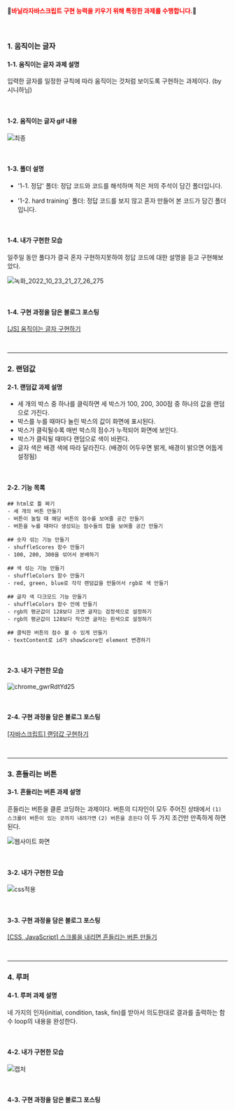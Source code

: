 
#### 💛<span style='color:red'>바닐라자바스크립트 구현 능력을 키우기 위해 특정한 과제를 수행합니다.</span>💛
<br>

### 1. 움직이는 글자
#### 1-1. 움직이는 글자 과제 설명
입력한 글자를 일정한 규칙에 따라 움직이는 것처럼 보이도록 구현하는 과제이다. (by 시니하님)

<br>

#### 1-2. 움직이는 글자  gif 내용
![최종](https://user-images.githubusercontent.com/101965666/197389533-8c2fe699-ea78-4ab2-a3c9-d29698376ab3.gif)

<br>

#### 1-3. 폴더 설명
- '1-1. 정답' 폴더: 정답 코드와 코드를 해석하며 적은 저의 주석이 담긴 폴더입니다.

- '1-2. hard training` 폴더: 정답 코드를 보지 않고 혼자 만들어 본 코드가 담긴 폴더입니다.

<br>

#### 1-4. 내가 구현한 모습
일주일 동안 풀다가 결국 혼자 구현하지못하여 정답 코드에 대한 설명을 듣고 구현해보았다. 

![녹화_2022_10_23_21_27_26_275](https://user-images.githubusercontent.com/101965666/197392199-0d4f923e-ecdb-4838-b314-d055d3730473.gif)

<br>

#### 1-4. 구현 과정을 담은 블로그 포스팅 
<a href='https://velog.io/@hamham/JS-%EC%9B%80%EC%A7%81%EC%9D%B4%EB%8A%94-%EA%B8%80%EC%9E%90-%EA%B5%AC%ED%98%84%ED%95%98%EA%B8%B0'>[JS] 움직이는 글자 구현하기</a>

<br>

---

### 2. 랜덤값
#### 2-1. 랜덤값 과제 설명
- 세 개의 박스 중 하나를 클릭하면 세 박스가 100, 200, 300점 중 하나의 값을 랜덤으로 가진다.
- 박스를 누를 때마다 눌린 박스의 값이 화면에 표시된다. 
- 박스가 클릭될수록 매번 박스의 점수가 누적되어 화면에 보인다. 
- 박스가 클릭될 때마다 랜덤으로 색이 바뀐다.
- 글자 색은 배경 색에 따라 달라진다. (배경이 어두우면 밝게, 배경이 밝으면 어둡게 설정됨)

<br>

#### 2-2. 기능 목록
```
## html로 틀 짜기
- 세 개의 버튼 만들기
- 버튼이 눌릴 때 해당 버튼의 점수를 보여줄 공간 만들기
- 버튼을 누를 때마다 생성되는 점수들의 합을 보여줄 공간 만들기

## 숫자 섞는 기능 만들기
- shuffleScores 함수 만들기
- 100, 200, 300을 섞어서 분배하기

## 색 섞는 기능 만들기
- shuffleColors 함수 만들기
- red, green, blue로 각각 랜덤값을 만들어서 rgb로 색 만들기

## 글자 색 다크모드 기능 만들기
- shuffleColors 함수 안에 만들기
- rgb의 평균값이 128보다 크면 글자는 검정색으로 설정하기
- rgb의 평균값이 128보다 작으면 글자는 흰색으로 설정하기

## 클릭한 버튼의 점수 볼 수 있게 만들기
- textContent로 id가 showScore인 element 변경하기
```

<br>

#### 2-3. 내가 구현한 모습
![chrome_gwrRdtYd25](https://user-images.githubusercontent.com/101965666/203450800-9e0d4227-bf18-41e9-a48f-d8af61035e1e.gif)

<br>

#### 2-4. 구현 과정을 담은 블로그 포스팅 
<a href='https://velog.io/@hamham/%EC%9E%90%EB%B0%94%EC%8A%A4%ED%81%AC%EB%A6%BD%ED%8A%B8-%EB%9E%9C%EB%8D%A4%EC%88%AB%EC%9E%90%EC%99%80-%EB%9E%9C%EB%8D%A4%EC%83%89-%EA%B5%AC%ED%98%84%ED%95%98%EA%B8%B0'>[자바스크립트] 랜덤값 구현하기</a>

<br>

---

### 3. 흔들리는 버튼
#### 3-1. 흔들리는 버튼 과제 설명
흔들리는 버튼을 클론 코딩하는 과제이다. 버튼의 디자인이 모두 주어진 상태에서 
`(1) 스크롤이 버튼이 있는 곳까지 내려가면` `(2) 버튼을 흔든다` 이 두 가지 조건만 만족하게 하면 된다.

![웹사이트 화면](https://user-images.githubusercontent.com/101965666/209787112-94d6124e-fa64-4148-b24a-690f8f1ec2e0.gif)

<br>

#### 3-2. 내가 구현한 모습
![css적용](https://user-images.githubusercontent.com/101965666/210958214-e05f3550-00e4-4e45-ba6a-0ee22959c53a.PNG)

<br>

#### 3-3. 구현 과정을 담은 블로그 포스팅
<a href='https://velog.io/@hamham/CSS-%EC%8A%A4%ED%81%AC%EB%A1%A4%EC%9D%84-%EB%82%B4%EB%A6%AC%EB%A9%B4-%ED%9D%94%EB%93%A4%EB%A6%AC%EB%8A%94-%EB%B2%84%ED%8A%BC-%EB%A7%8C%EB%93%A4%EA%B8%B0'>[CSS, JavaScript] 스크롤을 내리면 흔들리는 버튼 만들기</a>

<br>

---

### 4. 루퍼
#### 4-1. 루퍼 과제 설명
네 가지의 인자(initial, condition, task, fin)를 받아서 의도한대로 결과를 출력하는 함수 loop의 내용을 완성한다.


<br>

#### 4-2. 내가 구현한 모습
![캡처](https://user-images.githubusercontent.com/101965666/210960361-b9f00e6e-a68f-4cd7-8ced-c8d6fd785c8d.PNG)

<br>

#### 4-3. 구현 과정을 담은 블로그 포스팅